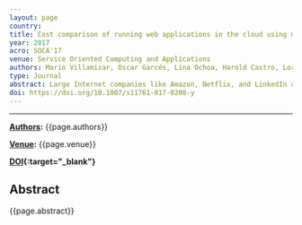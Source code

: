 ```yaml
---
layout: page
country:
title: Cost comparison of running web applications in the cloud using monolithic, microservice, and AWS Lambda architectures
year: 2017
acro: SOCA'17
venue: Service Oriented Computing and Applications
authors: Mario Villamizar, Oscar Garcés, Lina Ochoa, Harold Castro, Lorena Salamanca, Mauricio Verano, Rubby Casallas, Santiago Gil, Carlos Valencia, Angee Zambrano, and Mery Lang.
type: Journal
abstract: Large Internet companies like Amazon, Netflix, and LinkedIn are using the microservice architecture pattern to deploy large applications in the cloud as a set of small services that can be independently developed, tested, deployed, scaled, operated, and upgraded. However, aside from gaining agility, independent development, and scalability, how microservices affect the infrastructure costs is a major evaluation topic for companies adopting this pattern. This paper presents a cost comparison of a web application developed and deployed using the same scalable scenarios with three different approaches 1) a monolithic architecture, 2) a microservice architecture operated by the cloud customer, and 3) a microservice architecture operated by the cloud provider. Test results show that microservices can help reduce infrastructure costs in comparison with standard monolithic architectures. Moreover, the use of services specifically designed to deploy and scale microservices, such as AWS Lambda, reduces infrastructure costs by 70% or more, and unlike microservices operated by cloud customers, these specialized services help to guarantee the same performance and response times as the number of users increases. Lastly, we also describe the challenges we faced while implementing and deploying microservice applications, and include a discussion on how to replicate the results on other cloud providers.
doi: https://doi.org/10.1007/s11761-017-0208-y
---
```


---

**[Authors](#):** {{page.authors}}

**[Venue](#):** {{page.venue}}

**[DOI]({{page.doi}}){:target="_blank"}** 

## Abstract
{{page.abstract}}